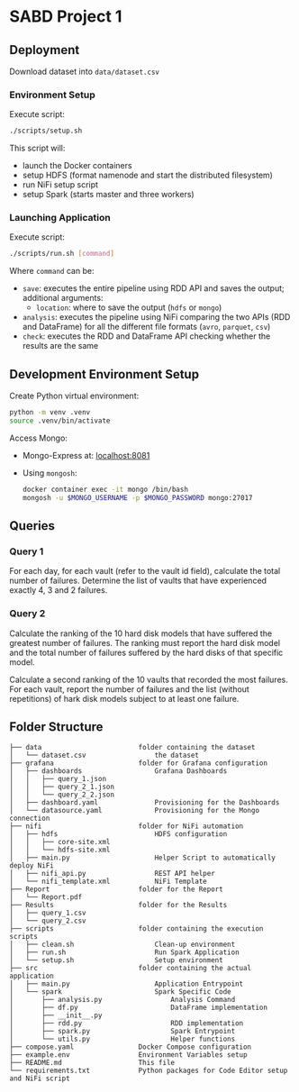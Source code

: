 # SABD Project 1

## Deployment

Download dataset into `data/dataset.csv`

### Environment Setup

Execute script:

```bash
./scripts/setup.sh
```

This script will:

- launch the Docker containers
- setup HDFS (format namenode and start the distributed filesystem)
- run NiFi setup script
- setup Spark (starts master and three workers)

### Launching Application

Execute script:

```bash
./scripts/run.sh [command]
```

Where `command` can be:

- `save`: executes the entire pipeline using RDD API and saves the output;
  additional arguments:
  - `location`: where to save the output (`hdfs` or `mongo`)
- `analysis`: executes the pipeline using NiFi comparing the two APIs (RDD and
  DataFrame) for all the different file formats (`avro`, `parquet`, `csv`)
- `check`: executes the RDD and DataFrame API checking whether the results are
  the same

## Development Environment Setup

Create Python virtual environment:

```bash
python -m venv .venv
source .venv/bin/activate
```

Access Mongo:

- Mongo-Express at: <localhost:8081>
- Using `mongosh`:

  ```bash
  docker container exec -it mongo /bin/bash
  mongosh -u $MONGO_USERNAME -p $MONGO_PASSWORD mongo:27017
  ```

## Queries

### Query 1

For each day, for each vault (refer to the vault id field), calculate the total
number of failures. Determine the list of vaults that have experienced exactly
4, 3 and 2 failures.

### Query 2

Calculate the ranking of the 10 hard disk models that have suffered the greatest
number of failures. The ranking must report the hard disk model and the total
number of failures suffered by the hard disks of that specific model.

Calculate a second ranking of the 10 vaults that recorded the most failures.
For each vault, report the number of failures and the list (without repetitions)
of hark disk models subject to at least one failure.

## Folder Structure

```plaintext
├── data                        folder containing the dataset
│   └── dataset.csv                 the dataset
├── grafana                     folder for Grafana configuration
│   ├── dashboards                  Grafana Dashboards
│   │   ├── query_1.json
│   │   ├── query_2_1.json
│   │   └── query_2_2.json
│   ├── dashboard.yaml              Provisioning for the Dashboards
│   └── datasource.yaml             Provisioning for the Mongo connection
├── nifi                        folder for NiFi automation
│   ├── hdfs                        HDFS configuration
│   │   ├── core-site.xml
│   │   └── hdfs-site.xml
│   ├── main.py                     Helper Script to automatically deploy NiFi
│   ├── nifi_api.py                 REST API helper
│   └── nifi_template.xml           NiFi Template
├── Report                      folder for the Report
│   └── Report.pdf
├── Results                     folder for the Results
│   ├── query_1.csv
│   └── query_2.csv
├── scripts                     folder containing the execution scripts
│   ├── clean.sh                    Clean-up environment
│   ├── run.sh                      Run Spark Application
│   └── setup.sh                    Setup environment
├── src                         folder containing the actual application
│   ├── main.py                     Application Entrypoint
│   └── spark                       Spark Specific Code
│       ├── analysis.py                 Analysis Command
│       ├── df.py                       DataFrame implementation
│       ├── __init__.py
│       ├── rdd.py                      RDD implementation
│       ├── spark.py                    Spark Entrypoint
│       └── utils.py                    Helper functions
├── compose.yaml                Docker Compose configuration
├── example.env                 Environment Variables setup
├── README.md                   This file
└── requirements.txt            Python packages for Code Editor setup and NiFi script
```
